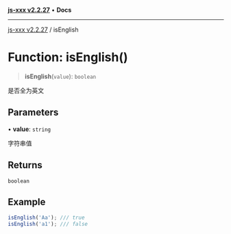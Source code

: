 [**js-xxx v2.2.27**](../README.md) • **Docs**

***

[js-xxx v2.2.27](../README.md) / isEnglish

# Function: isEnglish()

> **isEnglish**(`value`): `boolean`

是否全为英文

## Parameters

• **value**: `string`

字符串值

## Returns

`boolean`

## Example

```ts
isEnglish('Aa'); /// true
isEnglish('a1'); /// false
```
